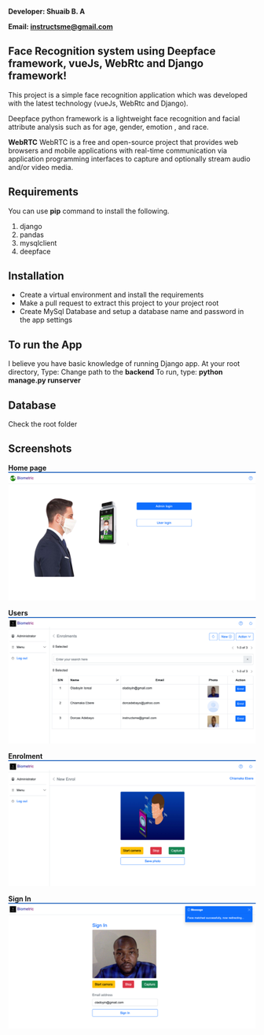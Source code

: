 
**Developer: Shuaib B. A**

**Email: instructsme@gmail.com**

## Face Recognition system  using Deepface framework, vueJs, WebRtc and Django framework!

This project is a simple face recognition application which was developed with the latest technology (vueJs, WebRtc and Django). 

Deepface python framework is a lightweight face recognition and facial attribute analysis such as for age, gender, emotion , and race.

**WebRTC**
WebRTC is a free and open-source project that provides web browsers and mobile applications with real-time communication via application programming interfaces to capture and optionally stream audio and/or video media. 

## Requirements
You can use **pip** command to install the following.

 1. django
 2. pandas
 3. mysqlclient
 4. deepface

## Installation

 - Create a virtual environment and install the requirements
 - Make a pull request to extract this project to your project root
 - Create MySql Database and setup a database name and password in the app settings

## To run the App
I believe you have basic knowledge of running Django app.
At your root directory, Type: Change path to the **backend**
To run, type: **python manage.py runserver**

## Database
Check the root folder

## Screenshots

**Home page**
![Home Page](screenshots/home.png)

**Users**
![Users](screenshots/users.png)

**Enrolment**
![New Enrolment](screenshots/enrollment.png)

**Sign In**
![New Enrolment](screenshots/signin.png)
